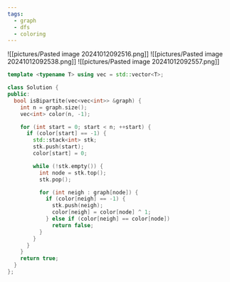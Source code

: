 ```yaml
---
tags:
  - graph
  - dfs
  - coloring
---
```

![[pictures/Pasted image 20241012092516.png]]
![[pictures/Pasted image 20241012092538.png]]
![[pictures/Pasted image 20241012092557.png]]


```c++
template <typename T> using vec = std::vector<T>;

class Solution {
public:
  bool isBipartite(vec<vec<int>> &graph) {
    int n = graph.size();
    vec<int> color(n, -1);

    for (int start = 0; start < n; ++start) {
      if (color[start] == -1) {
        std::stack<int> stk;
        stk.push(start);
        color[start] = 0;

        while (!stk.empty()) {
          int node = stk.top();
          stk.pop();

          for (int neigh : graph[node]) {
            if (color[neigh] == -1) {
              stk.push(neigh);
              color[neigh] = color[node] ^ 1;
            } else if (color[neigh] == color[node])
              return false;
          }
        }
      }
    }
    return true;
  }
};
```